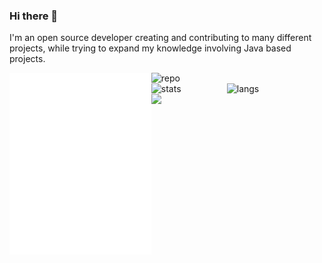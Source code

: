 ### Hi there 👋

I'm an open source developer creating and contributing to many different projects, while trying to expand my knowledge involving Java based projects.

[<img align="left" width="45%" alt="metrics" src="github-metrics.svg">](#)
[<img align="left" width="50%" alt="repo" src="https://github-readme-stats.vercel.app/api/wakatime?username=Kaivian&layout=compact&show_icons=true&title_color=0366d6&icon_color=818990&bg_color=0d1117&hide_border=true&theme=dark">](#)
[<img align="left" width="24%" alt="stats" src="https://github-readme-stats.vercel.app/api?username=kaivian&custom_title=Stats&show_icons=true&title_color=0366d6&icon_color=818990&bg_color=0d1117&hide_border=true&rank_icon=percentile&hide=stars,commits,prs,issues,contribs&theme=dark#gh-dark-mode-only">](#)
[<img align="left" width="23%" alt="langs" src="https://github-readme-stats.vercel.app/api/top-langs/?username=kaivian&show_icons=true&title_color=0366d6&icon_color=818990&bg_color=0d1117&hide_border=true&theme=dark">](#)
<a href="https://github.com/kaivian/kaivian">
  <img align="left" width="23%" src="https://github-readme-stats.vercel.app/api/pin/?username=kaivian&repo=kaivian&show_icons=true&title_color=0366d6&icon_color=818990&bg_color=0d1117&text_bold=true&hide_border=true&theme=dark" />
</a>
